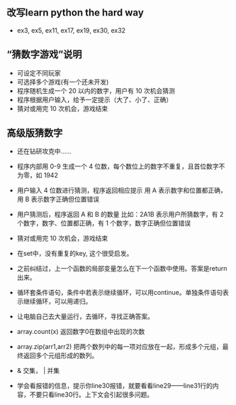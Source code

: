 ## 改写learn python the hard way

- ex3, ex5, ex11, ex17, ex19, ex30, ex32

## “猜数字游戏”说明

- 可设定不同玩家
- 可选择多个游戏(有一个还未开发)
- 程序随机生成一个 20 以内的数字，用户有 10 次机会猜测
- 程序根据用户输入，给予一定提示（大了、小了、正确）
- 猜对或用完 10 次机会，游戏结束

## 高级版猜数字

- 还在钻研攻克中......
- 程序内部用 0-9 生成一个 4 位数，每个数位上的数字不重复，且首位数字不为零，如 1942
- 用户输入 4 位数进行猜测，程序返回相应提示
用 A 表示数字和位置都正确，用 B 表示数字正确但位置错误
- 用户猜测后，程序返回 A 和 B 的数量
比如：2A1B 表示用户所猜数字，有 2 个数字，数字、位置都正确，有 1 个数字，数字正确但位置错误
- 猜对或用完 10 次机会，游戏结束

- 在set中，没有重复的key, 这个很受启发。
- 之前纠结过，上一个函数的局部变量怎么在下一个函数中使用。答案是return出来。
- 循环套条件语句，条件中若表示继续循环，可以用continue。单独条件语句表示继续循环，可以用递归。
- 让电脑自己去大量运行，去循环，寻找正确答案。
- array.count(x) 返回数字0在数组中出现的次数
- array.zip(arr1,arr2) 把两个数列中的每一项对应放在一起，形成多个元组，最终返回多个元组形成的数列。
- & 交集， | 并集
- 学会看报错的信息，提示你line30报错，就要看看line29——line31行的内容，不要只看line30行。上下文会引起很多问题。